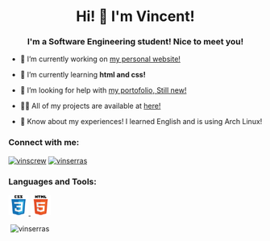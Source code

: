 <h1 align="center">Hi! 👋 I'm Vincent!</h1>
<h3 align="center">I'm a Software Engineering student! Nice to meet you!</h3>

- 🔭 I’m currently working on [my personal website!](https://github.com/vinserras/vinserras.github.io)

- 🌱 I’m currently learning **html and css!**

- 🤝 I’m looking for help with [my portofolio, Still new!](https://github.com/vinserras/vinserras.github.io)

- 👨‍💻 All of my projects are available at [here!](here!)

- 📄 Know about my experiences! I learned English and is using Arch Linux!

<h3 align="left">Connect with me:</h3>
<p align="left">
<a href="https://twitter.com/vinscrew" target="blank"><img align="center" src="https://raw.githubusercontent.com/rahuldkjain/github-profile-readme-generator/master/src/images/icons/Social/twitter.svg" alt="vinscrew" height="30" width="40" /></a>
<a href="https://instagram.com/vinserras" target="blank"><img align="center" src="https://raw.githubusercontent.com/rahuldkjain/github-profile-readme-generator/master/src/images/icons/Social/instagram.svg" alt="vinserras" height="30" width="40" /></a>
</p>

<h3 align="left">Languages and Tools:</h3>
<p align="left"> <a href="https://www.w3schools.com/css/" target="_blank" rel="noreferrer"> <img src="https://raw.githubusercontent.com/devicons/devicon/master/icons/css3/css3-original-wordmark.svg" alt="css3" width="40" height="40"/> </a> <a href="https://www.w3.org/html/" target="_blank" rel="noreferrer"> <img src="https://raw.githubusercontent.com/devicons/devicon/master/icons/html5/html5-original-wordmark.svg" alt="html5" width="40" height="40"/> </a> </p>

<p>&nbsp;<img align="center" src="https://github-readme-stats.vercel.app/api?username=vinserras&show_icons=true&locale=en" alt="vinserras" /></p>

